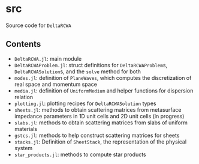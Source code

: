 # src

Source code for `DeltaRCWA`

## Contents
- `DeltaRCWA.jl`: main module
- `DeltaRCWAProblem.jl`: struct definitions for `DeltaRCWAProblem`s,
`DeltaRCWASolution`s, and the `solve` method for both
- `modes.jl`: definition of `PlaneWaves`, which computes the discretization
of real space and momentum space
- `media.jl`: definition of `UniformMedium` and helper functions for dispersion relation
- `plotting.jl`: plotting recipes for `DeltaRCWASolution` types
- `sheets.jl`: methods to obtain scattering matrices from metasurface impedance
parameters in 1D unit cells and 2D unit cells (in progress)
- `slabs.jl`: methods to obtain scattering matrices from slabs of uniform
  materials
- `gstcs.jl`: methods to help construct scattering matrices for sheets
- `stacks.jl`: Definition of `SheetStack`, the representation of the physical system
- `star_products.jl`: methods to compute star products